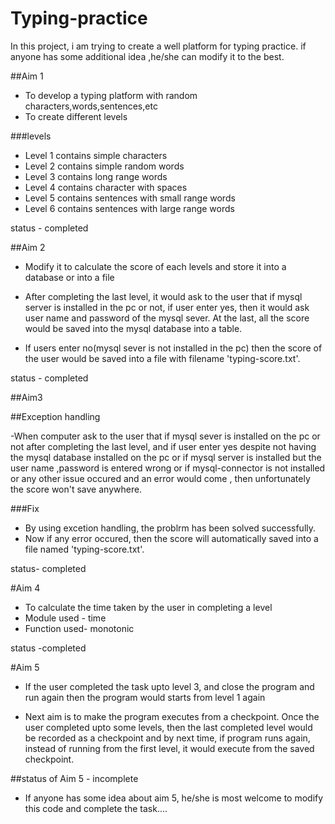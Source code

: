 # Typing-practice
In this project, i am trying to create a well platform for typing practice. if anyone has some additional idea ,he/she can modify it to the best.

##Aim 1
- To develop a typing platform with random characters,words,sentences,etc
- To create different levels

###levels

- Level 1 contains simple characters 
- Level 2 contains simple random words
- Level 3 contains long range words
- Level 4 contains character with spaces
- Level 5 contains sentences with small range words
- Level 6 contains sentences with large range words

status - completed

##Aim 2

- Modify it to calculate the score of each levels and store it into a database or into a file

- After completing the last level, it would ask to the user that if mysql server is installed in the pc or not, if user enter yes, then it would ask user name
  and password of the mysql sever. At the last, all the score would be saved into the mysql database into a table.

- If users enter no(mysql sever is not installed in the pc) then the score of the user would be saved into a file with filename 'typing-score.txt'. 

status - completed

##Aim3

##Exception handling

-When computer ask to the user that if mysql sever is installed on the pc or not after completing the last level, and if user enter yes despite not having the mysql
 database installed on the pc or if mysql server is installed but the user name ,password is entered wrong or if mysql-connector is not installed or any other issue occured
 and an error would come , then unfortunately the score won't save anywhere.
 
 ###Fix
 
 - By using excetion handling, the problrm has been solved successfully.
 - Now if any error occured, then the score will automatically saved into a file named 'typing-score.txt'.
 
status- completed

#Aim 4

- To calculate the time taken by the user in completing a level
- Module used - time
- Function used- monotonic

status -completed

#Aim 5

- If the user completed the task upto level 3, and close the program and run again then the program would starts from level 1 again

- Next aim is to make the program executes from a checkpoint. Once the user completed upto some levels, then the last completed level would be recorded as a checkpoint and 
  by next time, if program runs again, instead of running from the first level, it would execute from the saved checkpoint.

 ##status of Aim 5 - incomplete
      
  * If anyone has some idea about aim 5, he/she is most welcome to modify this code and complete the task....
    
      
      
